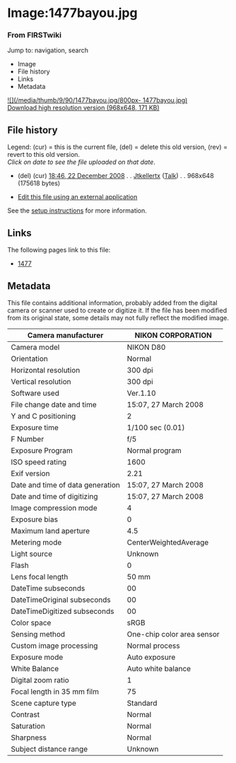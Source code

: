

# Image:1477bayou.jpg

### From FIRSTwiki

Jump to: navigation, search

  * Image
  * File history
  * Links
  * Metadata

[![](/media/thumb/9/90/1477bayou.jpg/800px-
1477bayou.jpg)](/media/9/90/1477bayou.jpg)  
[Download high resolution version (968x648, 171
KB)](/media/9/90/1477bayou.jpg)

## File history

Legend: (cur) = this is the current file, (del) = delete this old version,
(rev) = revert to this old version.  
_Click on date to see the file uploaded on that date_.

  * (del) (cur) [18:46, 22 December 2008](/media/9/90/1477bayou.jpg "/media/9/90/1477bayou.jpg" ) . . [Jtkellertx](/index.php?title=User:Jtkellertx&action=edit "User:Jtkellertx" ) ([Talk](/index.php?title=User_talk:Jtkellertx&action=edit "User talk:Jtkellertx" )) . . 968x648 (175618 bytes)
  

  * [Edit this file using an external application](/index.php?title=Image:1477bayou.jpg&action=edit&externaledit=true&mode=file "Image:1477bayou.jpg" )

See the [setup
instructions](http://meta.wikimedia.org/wiki/Help:External_editors
"http://meta.wikimedia.org/wiki/Help:External_editors" ) for more information.

## Links

The following pages link to this file:

  * [1477](1477 "1477" )

## Metadata

This file contains additional information, probably added from the digital
camera or scanner used to create or digitize it. If the file has been modified
from its original state, some details may not fully reflect the modified
image.

Camera manufacturer |  NIKON CORPORATION  
---|---  
Camera model |  NIKON D80  
Orientation |  Normal  
Horizontal resolution |  300 dpi  
Vertical resolution |  300 dpi  
Software used |  Ver.1.10  
File change date and time |  15:07, 27 March 2008  
Y and C positioning |  2  
Exposure time |  1/100 sec (0.01)  
F Number |  f/5  
Exposure Program |  Normal program  
ISO speed rating |  1600  
Exif version |  2.21  
Date and time of data generation |  15:07, 27 March 2008  
Date and time of digitizing |  15:07, 27 March 2008  
Image compression mode |  4  
Exposure bias |  0  
Maximum land aperture |  4.5  
Metering mode |  CenterWeightedAverage  
Light source |  Unknown  
Flash |  0  
Lens focal length |  50 mm  
DateTime subseconds |  00  
DateTimeOriginal subseconds |  00  
DateTimeDigitized subseconds |  00  
Color space |  sRGB  
Sensing method |  One-chip color area sensor  
Custom image processing |  Normal process  
Exposure mode |  Auto exposure  
White Balance |  Auto white balance  
Digital zoom ratio |  1  
Focal length in 35 mm film |  75  
Scene capture type |  Standard  
Contrast |  Normal  
Saturation |  Normal  
Sharpness |  Normal  
Subject distance range |  Unknown  
  
